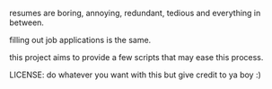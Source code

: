 resumes are boring, annoying, redundant, tedious and everything
in between.

filling out job applications is the same.

this project aims to provide a few scripts that may ease
this process.

LICENSE: do whatever you want with this but give credit to ya boy :)